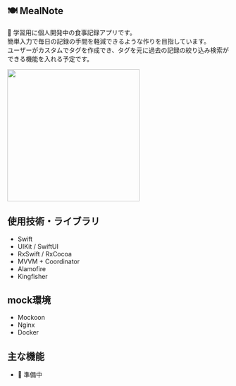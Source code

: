 ## 🍽️ MealNote
🚧 学習用に個人開発中の食事記録アプリです。
<br>簡単入力で毎日の記録の手間を軽減できるような作りを目指しています。
<br>ユーザーがカスタムでタグを作成でき、タグを元に過去の記録の絞り込み検索ができる機能を入れる予定です。

<img width=300 src="https://github.com/user-attachments/assets/e9ce9ba8-0157-486d-83c5-e143dc9e5f34">

## 使用技術・ライブラリ
- Swift
- UIKit / SwiftUI
- RxSwift / RxCocoa
- MVVM + Coordinator
- Alamofire
- Kingfisher

## mock環境
- Mockoon
- Nginx
- Docker

## 主な機能
- 🚧 準備中
